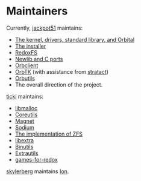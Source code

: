 Maintainers
===========

Currently, [jackpot51] maintains:
- [The kernel, drivers, standard library, and Orbital]
- [The installer]
- [RedoxFS]
- [Newlib and C ports]
- [Orbclient]
- [OrbTK] (with assistance from [stratact])
- [Orbutils]
- The overall direction of the project.

[ticki] maintains:

- [libmalloc]
- [Coreutils]
- [Magnet]
- [Sodium]
- [The implementation of ZFS]
- [libextra]
- [Binutils]
- [Extrautils]
- [games-for-redox]

[skylerberg] maintains [Ion].

[jackpot51]: https://github.com/jackpot51

[The kernel, drivers, standard library, and Orbital]: https://github.com/redox-os/redox
[The installer]: https://github.com/redox-os/installer
[RedoxFS]: https://github.com/redox-os/redoxfs
[Newlib and C ports]: https://github.com/redox-os/libc
[Orbclient]: https://github.com/redox-os/orbclient
[OrbTK]: https://github.com/redox-os/orbtk
[stratact]: https://github.com/stratact
[Orbutils]: https://github.com/redox-os/orbutils

[ticki]: https://github.com/ticki

[libmalloc]: https://github.com/redox-os/libmalloc
[Coreutils]: https://github.com/redox-os/coreutils
[Magnet]: https://github.com/redox-os/magnet
[Sodium]: https://github.com/redox-os/sodium
[The implementation of ZFS]: https://github.com/redox-os/zfs
[Tedsta]: https://github.com/tedsta
[libextra]: https://github.com/redox-os/libextra
[Binutils]: https://github.com/redox-os/binutils
[Extrautils]: https://github.com/redox-os/extrautils
[games-for-redox]: https://github.com/redox-os/games-for-redox

[Ion]: https://github.com/redox-os/ion
[skylerberg]: https://github.com/skylerberg

